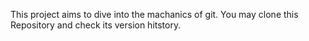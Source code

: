 This project aims to dive into the machanics of git.
You may clone this Repository and check its version hitstory.
